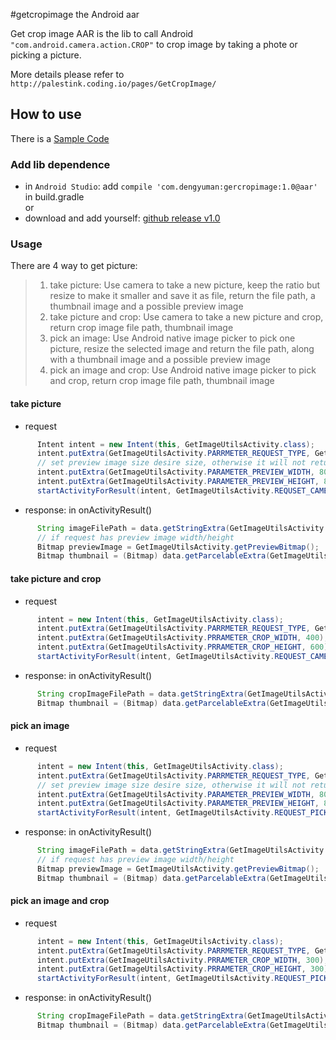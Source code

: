 #getcropimage the Android aar

Get crop image AAR is the lib to call Android `"com.android.camera.action.CROP"` to crop image by taking a phote or picking a picture.

More details please refer to `http://palestink.coding.io/pages/GetCropImage/`

## How to use
There is a [Sample Code](https://github.com/freshleaf/getcropimage/blob/master/app/src/main/java/com/dengyuman/getcropimage/demo/MainActivity.java "a demo activity")

### Add lib dependence
* in `Android Studio`: add `compile 'com.dengyuman:gercropimage:1.0@aar'` in build.gradle<br>
or<br>
* download and add yourself: [github release v1.0](https://github.com/freshleaf/getcropimage/releases/download/v1.0/getcropimage-1.0.aar.zip)

### Usage
There are 4 way to get picture:<br>
>1. take picture: Use camera to take a new picture, keep the ratio but resize to make it smaller and save it as file, return the file path, a thumbnail image and a possible preview image
>2. take picture and crop: Use camera to take a new picture and crop, return crop image file path, thumbnail image
>3. pick an image: Use Android native image picker to pick one picture, resize the selected image and return the file path, along with a thumbnail image and a possible preview image
>4. pick an image and crop: Use Android native image picker to pick and crop, return crop image file path, thumbnail image

#### take picture
* request
```Java
      Intent intent = new Intent(this, GetImageUtilsActivity.class);
      intent.putExtra(GetImageUtilsActivity.PARRMETER_REQUEST_TYPE, GetImageUtilsActivity.REQUSET_CAMERA);
      // set preview image size desire size, otherwise it will not return preview bitmap
      intent.putExtra(GetImageUtilsActivity.PARAMETER_PREVIEW_WIDTH, 800); // optional
      intent.putExtra(GetImageUtilsActivity.PARAMETER_PREVIEW_HEIGHT, 800); // optional
      startActivityForResult(intent, GetImageUtilsActivity.REQUSET_CAMERA);
```
* response: in onActivityResult()
```Java
      String imageFilePath = data.getStringExtra(GetImageUtilsActivity.RESULT_KEY_SAVED_FILE_PATH);
      // if request has preview image width/height
      Bitmap previewImage = GetImageUtilsActivity.getPreviewBitmap();
      Bitmap thumbnail = (Bitmap) data.getParcelableExtra(GetImageUtilsActivity.RESULT_KEY_THUMBNAIL_BITMAP);
```

#### take picture and crop
* request
```Java
      intent = new Intent(this, GetImageUtilsActivity.class);
      intent.putExtra(GetImageUtilsActivity.PARRMETER_REQUEST_TYPE, GetImageUtilsActivity.REQUEST_CAMERA_CROP);
      intent.putExtra(GetImageUtilsActivity.PRRAMETER_CROP_WIDTH, 400); // optional, default is 300
      intent.putExtra(GetImageUtilsActivity.PRRAMETER_CROP_HEIGHT, 600); // optional, default is 300
      startActivityForResult(intent, GetImageUtilsActivity.REQUEST_CAMERA_CROP);
```
* response: in onActivityResult()
```Java
      String cropImageFilePath = data.getStringExtra(GetImageUtilsActivity.RESULT_KEY_SAVED_FILE_PATH);
      Bitmap thumbnail = (Bitmap) data.getParcelableExtra(GetImageUtilsActivity.RESULT_KEY_THUMBNAIL_BITMAP);
```

#### pick an image
* request
```Java
      intent = new Intent(this, GetImageUtilsActivity.class);
      intent.putExtra(GetImageUtilsActivity.PARRMETER_REQUEST_TYPE, GetImageUtilsActivity.REQUEST_PICK);
      // set preview image size desire size, otherwise it will not return preview bitmap
      intent.putExtra(GetImageUtilsActivity.PARAMETER_PREVIEW_WIDTH, 800); // optional
      intent.putExtra(GetImageUtilsActivity.PARAMETER_PREVIEW_HEIGHT, 800); // optional
      startActivityForResult(intent, GetImageUtilsActivity.REQUEST_PICK);
```
* response: in onActivityResult()
```Java
      String imageFilePath = data.getStringExtra(GetImageUtilsActivity.RESULT_KEY_SAVED_FILE_PATH);
      // if request has preview image width/height
      Bitmap previewImage = GetImageUtilsActivity.getPreviewBitmap();
      Bitmap thumbnail = (Bitmap) data.getParcelableExtra(GetImageUtilsActivity.RESULT_KEY_THUMBNAIL_BITMAP);
```

#### pick an image and crop
* request
```Java
      intent = new Intent(this, GetImageUtilsActivity.class);
      intent.putExtra(GetImageUtilsActivity.PARRMETER_REQUEST_TYPE, GetImageUtilsActivity.REQUEST_PICK_CROP);
      intent.putExtra(GetImageUtilsActivity.PRRAMETER_CROP_WIDTH, 300); // optional, default is 300
      intent.putExtra(GetImageUtilsActivity.PRRAMETER_CROP_HEIGHT, 300); // optional, default is 300
      startActivityForResult(intent, GetImageUtilsActivity.REQUEST_PICK_CROP);
```
* response: in onActivityResult()
```Java
      String cropImageFilePath = data.getStringExtra(GetImageUtilsActivity.RESULT_KEY_SAVED_FILE_PATH);
      Bitmap thumbnail = (Bitmap) data.getParcelableExtra(GetImageUtilsActivity.RESULT_KEY_THUMBNAIL_BITMAP);
```
